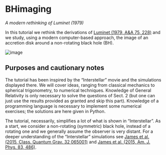 # BHimaging
_A modern rethinking of Luminet  (1979)_

In this tutorial we rethink the derivations of 
[Luminet (1979, A&A 75, 228)](https://ui.adsabs.harvard.edu/abs/1979A&A....75..228L/abstract)
and we study, using a modern computer-based approach, the image of an
accretion disk around a non-rotating black hole (BH).

![image](https://github.com/user-attachments/assets/d467ade8-1156-4b58-97b2-23fed5be9068)

## Purposes and cautionary notes

The tutorial has been inspired by the “Interstellar” movie and the simulations displayed there.
We will cover ideas, ranging from classical mechanics to spherical trigonometry, to numerical techniques.
Knowledge of General Relativity is only necessary to solve the questions of Sect. 2 (but one can just use
the results provided as granted and skip this part). Knowledge of a programming language is necessary
to implement some numerical exercises; the solutions are here given in Python.

The tutorial, necessarily, simplifies a lot of what is shown in “Interstellar”. As a start, we consider 
a non-rotating (symmetric) black hole, instead of a rotating one and we generally assume the observer is
very distant. For a deeper understanding of the “Interstellar” simulations see 
[James et al. (2015, Class. Quantum Grav. 32 065001)](https://iopscience.iop.org/article/10.1088/0264-9381/32/6/065001) 
and [James et al. (2015, Am. J. Phys. 83, 486)](https://pubs.aip.org/aapt/ajp/article/83/6/486/1057802/Visualizing-Interstellar-s-Wormhole).



